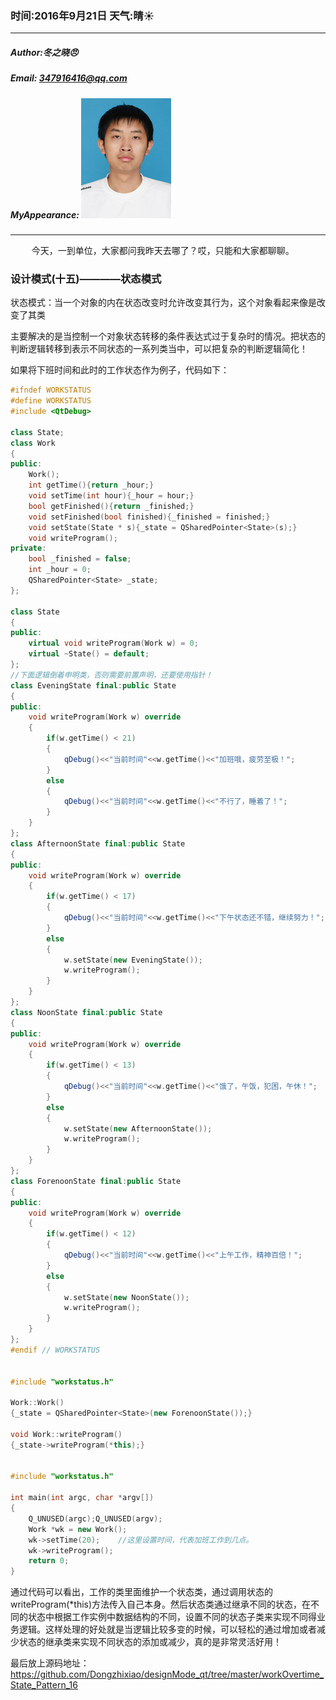 ### 时间:2016年9月21日 天气:晴:sunny:
-----
#####   Author:冬之晓:angry:
#####   Email: 347916416@qq.com
#####   MyAppearance: ![MyAppearance](../MyPicture.JPG "我的头像")
----------


<pre>
    今天，一到单位，大家都问我昨天去哪了？哎，只能和大家都聊聊。
</pre>


### 设计模式(十五)————状态模式

状态模式：当一个对象的内在状态改变时允许改变其行为，这个对象看起来像是改变了其类

主要解决的是当控制一个对象状态转移的条件表达式过于复杂时的情况。把状态的判断逻辑转移到表示不同状态的一系列类当中，可以把复杂的判断逻辑简化！

如果将下班时间和此时的工作状态作为例子，代码如下：

```C++
#ifndef WORKSTATUS
#define WORKSTATUS
#include <QtDebug>

class State;
class Work
{
public:
    Work();
    int getTime(){return _hour;}
    void setTime(int hour){_hour = hour;}
    bool getFinished(){return _finished;}
    void setFinished(bool finished){_finished = finished;}
    void setState(State * s){_state = QSharedPointer<State>(s);}
    void writeProgram();
private:
    bool _finished = false;
    int _hour = 0;
    QSharedPointer<State> _state;
};

class State
{
public:
    virtual void writeProgram(Work w) = 0;
    virtual ~State() = default;
};
//下面逻辑倒着申明类，否则需要前置声明，还要使用指针！
class EveningState final:public State
{
public:
    void writeProgram(Work w) override
    {
        if(w.getTime() < 21)
        {
            qDebug()<<"当前时间"<<w.getTime()<<"加班哦，疲劳至极！";
        }
        else
        {
            qDebug()<<"当前时间"<<w.getTime()<<"不行了，睡着了！";
        }
    }
};
class AfternoonState final:public State
{
public:
    void writeProgram(Work w) override
    {
        if(w.getTime() < 17)
        {
            qDebug()<<"当前时间"<<w.getTime()<<"下午状态还不错，继续努力！";
        }
        else
        {
            w.setState(new EveningState());
            w.writeProgram();
        }
    }
};
class NoonState final:public State
{
public:
    void writeProgram(Work w) override
    {
        if(w.getTime() < 13)
        {
            qDebug()<<"当前时间"<<w.getTime()<<"饿了，午饭，犯困，午休！";
        }
        else
        {
            w.setState(new AfternoonState());
            w.writeProgram();
        }
    }
};
class ForenoonState final:public State
{
public:
    void writeProgram(Work w) override
    {
        if(w.getTime() < 12)
        {
            qDebug()<<"当前时间"<<w.getTime()<<"上午工作，精神百倍！";
        }
        else
        {
            w.setState(new NoonState());
            w.writeProgram();
        }
    }
};
#endif // WORKSTATUS


#include "workstatus.h"

Work::Work()
{_state = QSharedPointer<State>(new ForenoonState());}

void Work::writeProgram()
{_state->writeProgram(*this);}


#include "workstatus.h"

int main(int argc, char *argv[])
{
    Q_UNUSED(argc);Q_UNUSED(argv);
    Work *wk = new Work();
    wk->setTime(20);    //这里设置时间，代表加班工作到几点。
    wk->writeProgram();
    return 0;
}
```

通过代码可以看出，工作的类里面维护一个状态类，通过调用状态的writeProgram(*this)方法传入自己本身。然后状态类通过继承不同的状态，在不同的状态中根据工作实例中数据结构的不同，设置不同的状态子类来实现不同得业务逻辑。这样处理的好处就是当逻辑比较多变的时候，可以轻松的通过增加或者减少状态的继承类来实现不同状态的添加或减少，真的是非常灵活好用！

最后放上源码地址：https://github.com/Dongzhixiao/designMode_qt/tree/master/workOvertime_State_Pattern_16